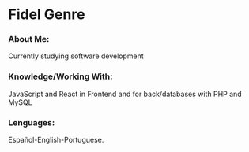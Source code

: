 <html>		

 <tittle> 
 <h1>
	 Fidel Genre
 </h1> 
 </tittle> 

<h3>
About Me:
</h3>

<body>
	
<p>
Currently studying software development
</p>

<h3>
Knowledge/Working With:
</h3>

<P>	
JavaScript and React in Frontend and for back/databases with PHP and MySQL
</P>

<h3>
Lenguages:
</h3>

<P>
Español-English-Portuguese.
</p>

</body>
</html>
